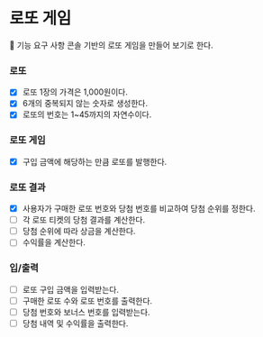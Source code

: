 # 로또 게임

🎯 기능 요구 사항
콘솔 기반의 로또 게임을 만들어 보기로 한다.

### 로또

- [x] 로또 1장의 가격은 1,000원이다.
- [x] 6개의 중복되지 않는 숫자로 생성한다.
- [x] 로또의 번호는 1~45까지의 자연수이다.

### 로또 게임

- [x] 구입 금액에 해당하는 만큼 로또를 발행한다.

### 로또 결과

- [x] 사용자가 구매한 로또 번호와 당첨 번호를 비교하여 당첨 순위를 정한다.
- [ ] 각 로또 티켓의 당첨 결과를 계산한다.
- [ ] 당첨 순위에 따라 상금을 계산한다.
- [ ] 수익률을 계산한다.

### 입/출력

- [ ] 로또 구입 금액을 입력받는다.
- [ ] 구매한 로또 수와 로또 번호를 출력한다.
- [ ] 당첨 번호와 보너스 번호를 입력받는다.
- [ ] 당첨 내역 및 수익률을 출력한다.
